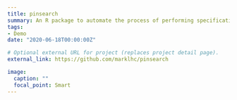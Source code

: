 ```yaml
---
title: pinsearch
summary: An R package to automate the process of performing specification search in identifying noninvariant items.
tags:
- Demo
date: "2020-06-18T00:00:00Z"

# Optional external URL for project (replaces project detail page).
external_link: https://github.com/marklhc/pinsearch

image:
  caption: ""
  focal_point: Smart
---
```

